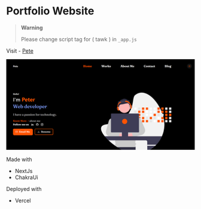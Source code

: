 # Portfolio Website

> **Warning**
>
> Please change script tag for ( tawk ) in `_app.js`

Visit - [Pete](https://pete.vercel.app)

<img width="960" alt="Screenshot 2022-01-16 154645" src="./public/myport.png">

Made with

- NextJs
- ChakraUi

Deployed with

- Vercel
